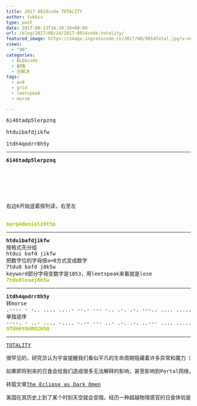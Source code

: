 ```yaml
---
title: 2017-0814code TOTALITY
author: fukkix
type: post
date: 2017-08-13T16:20:39+00:00
url: /blog/2017/08/14/2017-0814code-totality/
featured_image: https://image.ingresscode.cn/2017/08/0814Total.jpg?x-oss-process=image/resize,m_fill,w_700,h_220
views:
  - "36"
categories:
  - BLOGcode
  - 剧情
  - 已解决
tags:
  - a=0
  - grid
  - leetspeak
  - morse

---
```

<pre>6i46tadp5lerpznq

htduibafdjikfw

1tdh4qodrr8h5y
<!--more--></pre>

* * *

<pre><strong>6i46tadp5lerpznq
</strong>


<table border="0" cellpading="0" cellspacing="0"   >
  
  	
  
</table>

右边6开始竖着按列读，右至左

<strong>
<span style="color: #99cc00;">6prq4denialz6t5p</span></strong></pre>

* * *

<pre><strong>htduibafdjikfw
</strong>按格式先分组
htdui bafd jikfw
把数字位的字母按a=0方式变成数字
7tdu8 bafd j8k5w
keyword部分字母变数字是1053，用leetspeak来看就是lose<strong>
<span style="color: #99cc00;">7tdu8losej8k5w</span></strong></pre>

* * *

<pre><strong>1tdh4qodrr8h5y
</strong>转morse
.---- - -.. .... ....- --.- --- -.. .-. .-. ---.. .... ..... -.-- 
单独逆序
----. - ..- .... -.... -.-- --- ..- .-. .-. ..--- .... ..... --.-<strong>
<span style="color: #99cc00;">9TUH6YOURR2H5Q</span></strong></pre>

* * *

<pre><a href="http://investigate.ingress.com/2017/08/14/totality/">TOTALITY
</a>
很罕见的，研究员认为宇宙提醒我们看似平凡的生命周期隐藏着许多异常和魔力（也许我正在召唤Misty呢）。

如果即将到来的日食会给我们造成很多无法解释的影响，甚至影响到Portal网络，我也不会觉得奇怪的……

转载文章<a href="https://www.theatlantic.com/science/archive/2017/08/kings-beware-the-eclipse-looms/536385/">The Eclipse as Dark Omen</a>

美国在其历史上到了某个时刻天空就会变暗。经历一种超越物理感官的日食体验是作为现代人的特权。</pre>